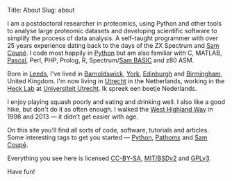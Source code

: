 Title: About
Slug: about

I am a postdoctoral researcher in proteomics, using Python and other tools to 
analyse large proteomic datasets and developing scientific software to simplify the 
process of data analysis. A self-taught programmer with over 25 years experience dating back to the days of the
ZX Spectrum and [Sam Coupé](/tag/samcoupe). I code most happily in [Python](/tag/python) but am also 
familiar with C, MATLAB, [Pascal](/tag/pascal), Perl, PHP, Prolog, R,
Spectrum/[Sam BASIC](/tag/samcoupe) and z80 ASM.

Born in [Leeds](https://www.google.co.uk/maps/preview/place/Leeds,+West+Yorkshire,+UK/), I've lived in [Barnoldswick](https://www.google.co.uk/maps/preview/place/Barnoldswick,+Lancashire,+UK/), [York](https://www.google.co.uk/maps/preview/place/York,+UK/), [Edinburgh](https://www.google.co.uk/maps/preview/place/Edinburgh,+City+of+Edinburgh,+UK/) and [Birmingham](https://www.google.co.uk/maps/preview/place/Birmingham,+West+Midlands,+UK/), United Kingdom. 
I'm now living in [Utrecht](https://www.google.co.uk/maps/preview/place/Utrecht,+Utrecht,+Netherlands/) in the Netherlands, working in
the [Heck Lab](http://hecklab.com/) at [Universiteit Utrecht](http://www.uu.nl). Ik spreek een beetje Nederlands.

I enjoy playing squash poorly and eating and drinking well. I also like a good hike, but don't do it as often enough.
I walked the [West Highland Way](http://en.wikipedia.org/wiki/West_Highland_Way) in 1998 and 2013 — it didn't get easier with age.

On this site you'll find all sorts of code, software, tutorials and articles. Some interesting
tags to get you started — [Python](/tag/python), [Pathomx](/tag/pathomx) and [Sam Coupé](/tag/samcoupe).

Everything you see here is licensed [CC-BY-SA][cc-by-sa], [MIT/BSDv2][bsd] and [GPLv3][gpl3].

Have fun!

[software]: http://martinfitzpatrick.name/software
[cc-by-sa]: http://creativecommons.org/licenses/by-sa/3.0/
[gpl3]: http://www.gnu.org/licenses/gpl.html
[bsd]: https://en.wikipedia.org/wiki/BSD_licenses
